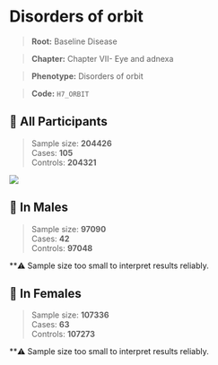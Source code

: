 # Disorders of orbit

> **Root:** Baseline Disease  

> **Chapter:** Chapter VII- Eye and adnexa  

> **Phenotype:** Disorders of orbit  

> **Code:** `H7_ORBIT`

## 🧪 All Participants  
> Sample size: **204426**  
> Cases: **105**  
> Controls: **204321**
<img src="/Disease/Figures/ALL/Baseline/H7_ORBIT.png"/>
<CsvTable src="/public/Disease/Data/ALL/Baseline/LG_H7_ORBIT.csv" label="🔍 View full results" />

## 👨 In Males  
> Sample size: **97090**  
> Cases: **42**  
> Controls: **97048**

**⚠️ Sample size too small to interpret results reliably.

## 👩 In Females  
> Sample size: **107336**  
> Cases: **63**  
> Controls: **107273**

**⚠️ Sample size too small to interpret results reliably.
